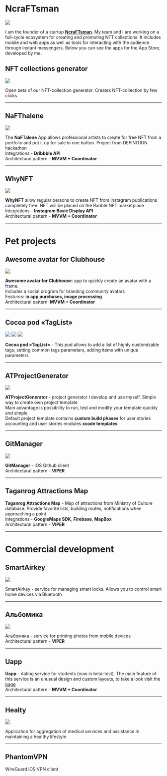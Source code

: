 
# NcraFTsman
[![](https://img.shields.io/badge/Main_page-NcraFTsman-gray?&colorA=BD56ED&colorB=000000&style=for-the-badge)](https://www.ncraftsman.com/)

I am the founder of a startup [**NcraFTsman**](https://www.ncraftsman.com/).
My team and I are working on a full-cycle ecosystem for creating and promoting NFT collections. It includes mobile and web apps as well as tools for interacting with the audience through instant messengers. Below you can see the apps for the App Store, developed by me.

## NFT collections generator
[![](https://img.shields.io/badge/Editor-NcraFTsman-gray?&colorA=BD56ED&colorB=000000&style=for-the-badge)](https://editor.ncraftsman.com/)

Open beta of our NFT-collection generator. Creates NFT-collection by few clicks

---

## NaFThalene
[![](https://img.shields.io/badge/App_Store-NaFThalene-gray?logo=App%20Store&colorA=F3F3F3&colorB=&style=for-the-badge)](https://apps.apple.com/ru/app/nafthalene/id1572170903)

The **NaFTalene** App allows professional artists to create for free NFT from a portfolio and put it up for sale in one button. Project from DEFINITION hackathon   
Integrations - **Dribbble API**  
Architectural pattern - **MVVM + Coordinator**

---

## WhyNFT

![](https://img.shields.io/badge/App_Store-Beta_Test-gray?logo=App%20Store&colorA=F3F3F3&style=for-the-badge)

**WhyNFT** allow regular persons to create NFT from Instagram publications completely free. NFT will be placed on the Rarible NFT marketplace    
Integrations - **Instagram Basic Display API**  
Architectural pattern - **MVVM + Coordinator**

---

# Pet projects

## Awesome avatar for Clubhouse
[![](https://img.shields.io/badge/App_Store-Awesome_avatar_for_Clubhouse-gray?logo=App%20Store&colorA=F3F3F3&colorB=000000&style=for-the-badge)](https://apps.apple.com/app/awesome-avatar-for-clubhouse/id1555038838)

**Awesome avatar for Clubhouse**: app to quickly create an avatar with a frame.  
Includes a social program for branding community avatars  
Features: **in app purchases, image processing**  
Architectural pattern: **MVVM + Coordinator**

---
## Cocoa pod «TagList»

[![](https://img.shields.io/badge/GitHub-Tag_List-gray.svg?logo=GitHub&colorA=F3F3F3&colorB=000000&style=for-the-badge&logoColor=black)](https://github.com/inomobile/tag-list)
[![](https://img.shields.io/github/stars/inomobile/tag-list?colorA=F3F3F3&colorB=green&style=for-the-badge&logoColor=black)](https://github.com/inomobile/tag-list)
[![](https://img.shields.io/github/forks/inomobile/tag-list?colorA=F3F3F3&style=for-the-badge&logoColor=black)](https://github.com/inomobile/tag-list)

**Cocoa pod «TagList»** - This pod allows to add a list of highly customizable tags, setting common tags parameters, adding items with unique parameters

---

## ATProjectGenerator
[![](https://img.shields.io/badge/GitHub-AT_Project_Generator-gray.svg?logo=GitHub&colorA=F3F3F3&colorB=000000&style=for-the-badge&logoColor=black)](https://github.com/MadL0rd/ATProjectGenerator)

**ATProjectGenerator** - project generator I develop and use myself. Simple way to create own project template  
Main advantage is possibility to run, test and modify your template quickly and simple  
Default project template contains **custom build phases** for user stories accounting and user stories modules **xcode templates**

---

## GitManager

[![](https://img.shields.io/badge/GitHub-Git_Manager-gray.svg?logo=GitHub&colorA=F3F3F3&colorB=000000&style=for-the-badge&logoColor=black)](https://github.com/MadL0rd/GitManager)

**GitManager** - iOS Github client  
Architectural pattern - **VIPER**

---

## Taganrog Attractions Map
**Taganrog Attractions Map** - Map of attractions from Ministry of Culture database. Provide favorite lists, building routes, notifications when approaching a point   
Integrations - **GoogleMaps SDK**, **Firebase**, **MapBox**  
Architectural pattern - **VIPER**

---

# Commercial development

## SmartAirkey
[![](https://img.shields.io/badge/App_Store-SmartAirkey-gray?logo=App%20Store&colorA=F3F3F3&colorB=000000&style=for-the-badge)](https://apps.apple.com/ru/app/smartairkey/id1032832416)

SmartAirkey - service for managing smart locks. Allows you to control smart home devices via Bluetooth 

---

## Альбомика
[![](https://img.shields.io/badge/App_Store-Альбомика-gray?logo=App%20Store&colorA=F3F3F3&colorB=000000&style=for-the-badge)](https://apps.apple.com/ru/app/альбомика/id1539031052)

Альбомика - service for printing photos from mobile devices  
Architectural pattern - **VIPER**

---

## Uapp
**Uapp** - dating service for students (now in beta-test). The main feature of this service is an unusual design and custom layouts, to take a look visit the [page](https://projects-stories.madlord.ru/)  
Architectural pattern - **MVVM + Coordinator**

---

## Healty
[![](https://img.shields.io/badge/App_Store-Beta_Test-gray?logo=App%20Store&colorA=F3F3F3&style=for-the-badge)](https://testflight.apple.com/join/dO4Rn4Bt)

Application for aggregation of medical services and assistance in maintaining a healthy lifestyle

---

## PhantomVPN

WireGuard iOS VPN client
